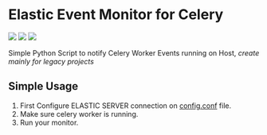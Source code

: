# Elastic Event Monitor for Celery 

[![](https://img.shields.io/badge/python-2.7+-blue.svg)](https://www.python.org/downloads/release/python-272/) 
[![](https://img.shields.io/badge/celery-3.1.x-green.svg)](https://buildmedia.readthedocs.org/media/pdf/celery/3.1/celery.pdf)
[![](https://img.shields.io/badge/elastic-7.x-yellow.svg)](https://buildmedia.readthedocs.org/media/pdf/celery/3.1/celery.pdf)

Simple Python Script to notify Celery Worker Events running on Host, 
*create mainly for legacy projects*

Simple Usage
---
1. First Configure ELASTIC SERVER connection on [config.conf](/src/config.conf) file.
2. Make sure celery worker is running.
3. Run your monitor.  



